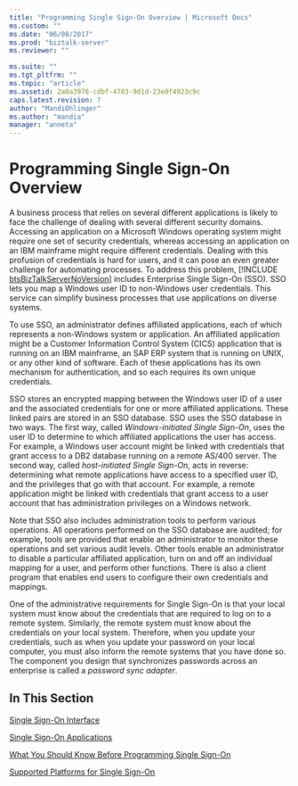 ```yaml
---
title: "Programming Single Sign-On Overview | Microsoft Docs"
ms.custom: ""
ms.date: "06/08/2017"
ms.prod: "biztalk-server"
ms.reviewer: ""

ms.suite: ""
ms.tgt_pltfrm: ""
ms.topic: "article"
ms.assetid: 2a0a3978-cdbf-4703-9d1d-23e0f4923c9c
caps.latest.revision: 7
author: "MandiOhlinger"
ms.author: "mandia"
manager: "anneta"
---
```

# Programming Single Sign-On Overview
A business process that relies on several different applications is likely to face the challenge of dealing with several different security domains. Accessing an application on a Microsoft Windows operating system might require one set of security credentials, whereas accessing an application on an IBM mainframe might require different credentials. Dealing with this profusion of credentials is hard for users, and it can pose an even greater challenge for automating processes. To address this problem, [!INCLUDE [btsBizTalkServerNoVersion](../includes/btsbiztalkservernoversion-md.md)] includes Enterprise Single Sign-On (SSO). SSO lets you map a Windows user ID to non-Windows user credentials. This service can simplify business processes that use applications on diverse systems.  
  
 To use SSO, an administrator defines affiliated applications, each of which represents a non-Windows system or application. An affiliated application might be a Customer Information Control System (CICS) application that is running on an IBM mainframe, an SAP ERP system that is running on UNIX, or any other kind of software. Each of these applications has its own mechanism for authentication, and so each requires its own unique credentials.  
  
 SSO stores an encrypted mapping between the Windows user ID of a user and the associated credentials for one or more affiliated applications. These linked pairs are stored in an SSO database. SSO uses the SSO database in two ways. The first way, called *Windows-initiated Single Sign-On*, uses the user ID to determine to which affiliated applications the user has access. For example, a Windows user account might be linked with credentials that grant access to a DB2 database running on a remote AS/400 server. The second way, called *host-initiated Single Sign-On*, acts in reverse: determining what remote applications have access to a specified user ID, and the privileges that go with that account. For example, a remote application might be linked with credentials that grant access to a user account that has administration privileges on a Windows network.  
  
 Note that SSO also includes administration tools to perform various operations. All operations performed on the SSO database are audited; for example, tools are provided that enable an administrator to monitor these operations and set various audit levels. Other tools enable an administrator to disable a particular affiliated application, turn on and off an individual mapping for a user, and perform other functions. There is also a client program that enables end users to configure their own credentials and mappings.  
  
 One of the administrative requirements for Single Sign-On is that your local system must know about the credentials that are required to log on to a remote system. Similarly, the remote system must know about the credentials on your local system. Therefore, when you update your credentials, such as when you update your password on your local computer, you must also inform the remote systems that you have done so. The component you design that synchronizes passwords across an enterprise is called a *password sync adapter*.  
  
## In This Section  
 [Single Sign-On Interface](../core/single-sign-on-interface.md)  
  
 [Single Sign-On Applications](../core/single-sign-on-applications.md)  
  
 [What You Should Know Before Programming Single Sign-On](../core/what-you-should-know-before-programming-single-sign-on.md)  
  
 [Supported Platforms for Single Sign-On](../core/supported-platforms-for-single-sign-on.md)